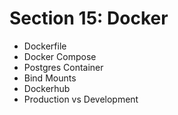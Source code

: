 # Section 15: Docker

- Dockerfile
- Docker Compose
- Postgres Container
- Bind Mounts
- Dockerhub
- Production vs Development
